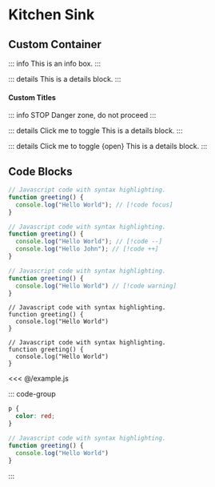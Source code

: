 # Kitchen Sink

## Custom Container

::: info
This is an info box.
:::

::: details
This is a details block.
:::

#### Custom Titles

::: info STOP
Danger zone, do not proceed
:::

::: details Click me to toggle
This is a details block.
:::

::: details Click me to toggle {open}
This is a details block.
:::

## Code Blocks

```js
// Javascript code with syntax highlighting.
function greeting() {
  console.log("Hello World"); // [!code focus]
}
```

```js
// Javascript code with syntax highlighting.
function greeting() {
  console.log("Hello World"); // [!code --]
  console.log("Hello John"); // [!code ++]
}
```

```js
// Javascript code with syntax highlighting.
function greeting() {
  console.log("Hello World") // [!code warning]
}
```

```js:line-numbers
// Javascript code with syntax highlighting.
function greeting() {
  console.log("Hello World")
}
```

```js:line-numbers=10
// Javascript code with syntax highlighting.
function greeting() {
  console.log("Hello World")
}
```

<<< @/example.js

::: code-group
```css [main.css]
p {
  color: red;
}
```

```js [main.js]
// Javascript code with syntax highlighting.
function greeting() {
  console.log("Hello World")
}
```
:::
